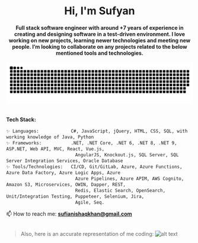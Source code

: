 <div align="center">
<!--<h1 align="center">Hi <img width="35" src="https://github.com/1999AZZAR/1999AZZAR/blob/main/resources/img/waving.gif">, I'm Sufyan</h1>-->
<h1 align="center">Hi, I'm Sufyan</h1>
<h4 align="center">Full stack software engineer with around +7 years of experience in creating and designing software in a test-driven environment. I love working on new projects, learning newer technologies and meeting new people. I’m looking to collaborate on any projects related to the below mentioned tools and technologies.</h4>
</div>

<div align="center">
  <img  src="https://github.com/sufianishaqkhan/sufianishaqkhan/blob/main/grid-snake.svg" alt="snake" /></a>
</div>
<br/>

**Tech Stack:**

    ✨ Languages:            C#, JavaScript, jQuery, HTML, CSS, SQL, with working knowledge of Java, Python
    ✨ Frameworks:           .NET, .NET Core, .NET 6, .NET 8, .NET 9, ASP.NET, Web API, MVC, React, Vue.js,
                              AngularJS, Knockout.js, SQL Server, SQL Server Integration Services, Oracle Database
    ✨ Tools/Technologies:   CI/CD, Git/GitLab, Azure, Azure Functions, Azure Data Factory, Azure Logic Apps, Azure
                              Azure Pipelines, Azure APIM, AWS Cognito, Amazon S3, Microservices, OWIN, Dapper, REST,
                              Redis, Elastic Search, OpenSearch, Unit/Integration Testing, Puppeteer, Selenium, Jira,
                              Agile, Seq.

📫 How to reach me: **sufianishaqkhan@gmail.com**
<br/><br/>

> Also, here is an accurate representation of me coding:
> ![alt text](https://github.com/sufianishaqkhan/sufianishaqkhan/blob/main/das-nuts.gif "Das nuts")

